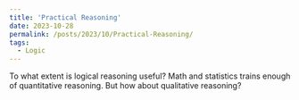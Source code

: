 ```yaml
---
title: 'Practical Reasoning'
date: 2023-10-28
permalink: /posts/2023/10/Practical-Reasoning/
tags:
  - Logic
---
```


To what extent is logical reasoning useful? Math and statistics trains enough of quantitative reasoning. But how about qualitative reasoning? 
